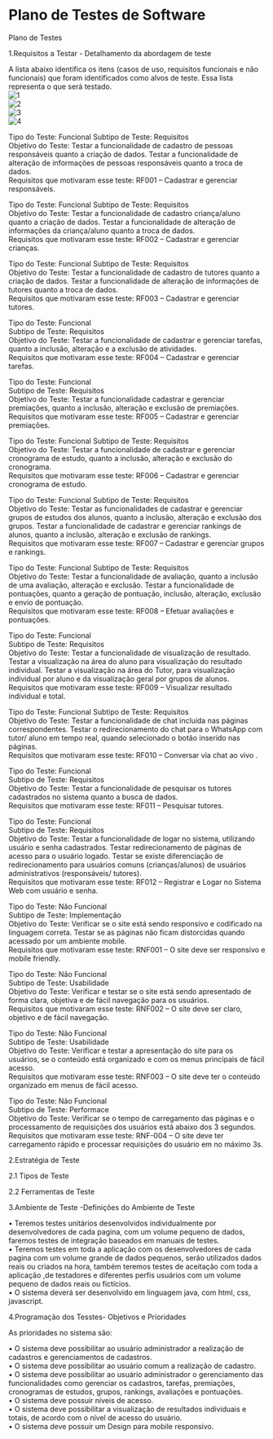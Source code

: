 # Plano de Testes de Software

Plano de Testes


1.Requisitos a Testar - Detalhamento da abordagem de teste    
  
A lista abaixo identifica os itens (casos de uso, requisitos funcionais e não funcionais) que foram identificados como alvos de teste. Essa lista representa o que será testado.   
![1](https://user-images.githubusercontent.com/81273082/120940755-385f7800-c6f5-11eb-823e-4d74f9402372.JPG)   
![2](https://user-images.githubusercontent.com/81273082/120940757-3e555900-c6f5-11eb-83c9-29dd714b2b59.JPG)   
![3](https://user-images.githubusercontent.com/81273082/120940760-41e8e000-c6f5-11eb-9a33-2b4e1937ae62.JPG)   
![4](https://user-images.githubusercontent.com/81273082/120940766-457c6700-c6f5-11eb-81d9-77751de139b7.JPG) 


Tipo do Teste: 	Funcional 
Subtipo de Teste: 	Requisitos  
Objetivo do Teste: 	Testar a funcionalidade de cadastro de pessoas responsáveis quanto a criação de dados. Testar a funcionalidade de alteração de informações de pessoas responsáveis quanto a troca de dados.    
Requisitos que motivaram esse teste: 	RF001 – Cadastrar e gerenciar responsáveis.

Tipo do Teste: 	Funcional 
Subtipo de Teste: 	Requisitos  
Objetivo do Teste: 	Testar a funcionalidade de cadastro criança/aluno quanto a criação de dados. Testar a funcionalidade de alteração de informações da criança/aluno quanto a troca de dados.  
Requisitos que motivaram esse teste:	RF002 – Cadastrar e gerenciar crianças.

Tipo do Teste: 	Funcional 
Subtipo de Teste: 	Requisitos   
Objetivo do Teste: 	Testar a funcionalidade de cadastro de tutores quanto a criação de dados. Testar a funcionalidade de alteração de informações de tutores quanto a troca de dados.   
Requisitos que motivaram esse teste: 	RF003 – Cadastrar e gerenciar tutores.

Tipo do Teste: 	Funcional   
Subtipo de Teste: 	Requisitos   
Objetivo do Teste: 	Testar a funcionalidade de cadastrar e gerenciar tarefas, quanto a inclusão, alteração e a exclusão de atividades.   
Requisitos que motivaram esse teste:	RF004 – Cadastrar e gerenciar tarefas.

Tipo do Teste: 	Funcional   
Subtipo de Teste: 	Requisitos    
Objetivo do Teste: 	Testar a funcionalidade cadastrar e gerenciar premiações, quanto a inclusão, alteração e exclusão de premiações.      
Requisitos que motivaram esse teste:	RF005 – Cadastrar e gerenciar premiações.

Tipo do Teste: 	Funcional 
Subtipo de Teste: 	Requisitos  
Objetivo do Teste: 	Testar a funcionalidade de cadastrar e gerenciar cronograma de estudo, quanto   a inclusão, alteração e exclusão do cronograma.   
Requisitos que motivaram esse teste:	RF006 – Cadastrar e gerenciar cronograma de estudo.

Tipo do Teste: 	Funcional 
Subtipo de Teste: 	Requisitos  
Objetivo do Teste: 	Testar as funcionalidades de cadastrar e gerenciar grupos de estudos dos alunos, quanto a inclusão, alteração e exclusão dos grupos. Testar a funcionalidade de cadastrar e gerenciar rankings de alunos, quanto a inclusão, alteração e exclusão de rankings.   
Requisitos que motivaram esse teste:	RF007 – Cadastrar e gerenciar grupos e rankings.

Tipo do Teste: 	Funcional 
Subtipo de Teste: 	Requisitos    
Objetivo do Teste: 	Testar a funcionalidade de avaliação, quanto a inclusão de uma avaliação, alteração e exclusão. Testar a funcionalidade de pontuações, quanto a geração de pontuação, inclusão, alteração, exclusão e envio de pontuação.   
Requisitos que motivaram esse teste: 	RF008 – Efetuar avaliações e pontuações.

Tipo do Teste: 	Funcional   
Subtipo de Teste: 	Requisitos    
Objetivo do Teste: 	Testar a funcionalidade de visualização de resultado. Testar a visualização na área do aluno para visualização do resultado individual. Testar a visualização na área do Tutor, para visualização individual por aluno e da visualização geral por grupos de alunos.   
Requisitos que motivaram esse teste:	RF009 – Visualizar resultado individual e total.

Tipo do Teste: 	Funcional 
Subtipo de Teste: 	Requisitos  
Objetivo do Teste: 	Testar a funcionalidade de chat incluída nas páginas correspondentes. Testar o redirecionamento do chat para o WhatsApp com tutor/ aluno em tempo real, quando selecionado o botão inserido nas páginas.  
Requisitos que motivaram esse teste:	RF010 – Conversar via chat ao vivo	.

Tipo do Teste: 	Funcional   
Subtipo de Teste: 	Requisitos    
Objetivo do Teste: 	Testar a funcionalidade de pesquisar os tutores cadastrados no sistema quanto a busca de dados.   
Requisitos que motivaram esse teste:	RF011 – Pesquisar tutores.

Tipo do Teste: 	Funcional   
Subtipo de Teste: 	Requisitos    
Objetivo do Teste: 	Testar a funcionalidade de logar no sistema, utilizando usuário e senha cadastrados. Testar redirecionamento de páginas de acesso para o usuário logado. Testar se existe diferenciação de redirecionamento para usuários comuns (crianças/alunos) de usuários administrativos (responsáveis/ tutores).   
Requisitos que motivaram esse teste:	RF012 – Registrar e Logar no Sistema Web com usuário e senha.


Tipo do Teste: 	Não Funcional   
Subtipo de Teste: 	Implementação   
Objetivo do Teste: 	Verificar se o site está sendo responsivo e codificado na linguagem correta. Testar se as páginas não ficam distorcidas quando acessado por um ambiente mobile.   
Requisitos que motivaram esse teste:	RNF001 – O site deve ser responsivo e mobile friendly.

Tipo do Teste: 	Não Funcional   
Subtipo de Teste: 	Usabilidade   
Objetivo do Teste: 	Verificar e testar se o site está sendo apresentado de forma clara, objetiva e de fácil navegação para os usuários.   
Requisitos que motivaram esse teste: 	RNF002 – O site deve ser claro, objetivo e de fácil navegação.

Tipo do Teste: 	Não Funcional   
Subtipo de Teste: 	Usabilidade   
Objetivo do Teste: 	Verificar e testar a apresentação do site para os usuários, se o conteúdo está organizado e com os menus principais de fácil acesso.    
Requisitos que motivaram esse teste:	RNF003 – O site deve ter o conteúdo organizado em menus de fácil acesso.

Tipo do Teste: 	Não Funcional   
Subtipo de Teste: 	Performace    
Objetivo do Teste: 	Verificar se o tempo de carregamento das páginas e o processamento de requisições dos usuários está abaixo dos 3 segundos.    
Requisitos que motivaram esse teste: 	RNF-004 – O site deve ter carregamento rápido e processar requisições do usuário em no máximo 3s.

    
  
    
  
2.Estratégia de Teste
  
  
2.1	Tipos de Teste


2.2 Ferramentas de Teste



3.Ambiente de Teste -Definições do Ambiente de Teste  

• Teremos testes unitários desenvolvidos individualmente por desenvolvedores de cada pagina, com um volume pequeno de dados, faremos testes de integração baseados em manuais de testes.  
• Teremos testes em toda a aplicação com os desenvolvedores de cada pagina com um volume grande de dados pequenos, serão utilizados dados reais ou criados na hora, também teremos testes de aceitação com toda a aplicação ,de testadores e diferentes perfis usuários com um volume pequeno de dados reais ou fictícios.  
• O sistema deverá ser desenvolvido em linguagem java, com html, css, javascript.



4.Programação dos Tesstes- Objetivos e Prioridades

As prioridades no sistema são: 
  
• O sistema deve possibilitar ao usuário administrador a realização de cadastros e gerenciamentos de cadastros.   
• O sistema deve possibilitar ao usuário comum a realização de cadastro.    
• O sistema deve possibilitar ao usuário administrador o gerenciamento das funcionalidades como gerenciar os cadastros, tarefas, premiações, cronogramas de estudos, grupos, rankings, avaliações e pontuações.     
• O sistema deve possuir níveis de acesso.    
• O sistema deve possibilitar a visualização de resultados individuais e totais, de acordo com o nível de acesso do usuário.   
• O sistema deve possuir um Design para mobile responsivo.    

